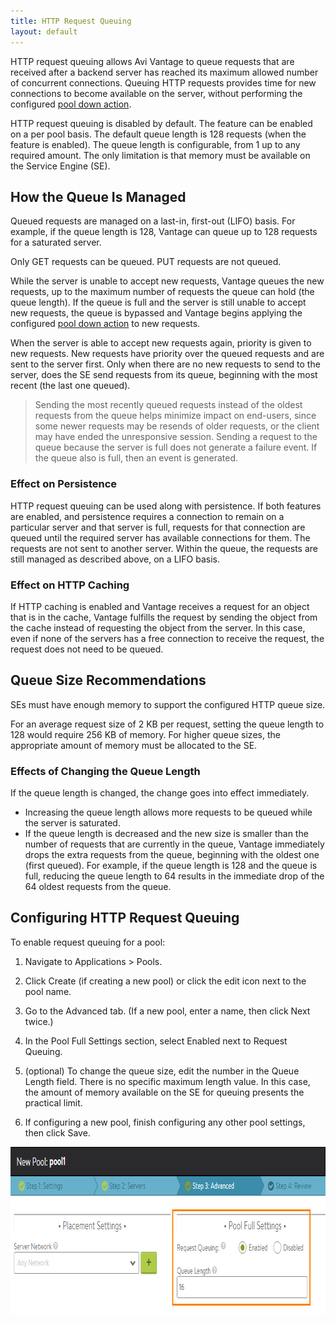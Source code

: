 ```yaml
---
title: HTTP Request Queuing
layout: default
---
```

HTTP request queuing allows Avi Vantage to queue requests that are received after a backend server has reached its maximum allowed number of concurrent connections. Queuing HTTP requests provides time for new connections to become available on the server, without performing the configured <a href="/docs/configuration-guide/applications/pools/#servers">pool down action</a>.

HTTP request queuing is disabled by default. The feature can be enabled on a per pool basis. The default queue length is 128 requests (when the feature is enabled). The queue length is configurable, from 1 up to any required amount. The only limitation is that memory must be available on the Service Engine (SE).

## How the Queue Is Managed

Queued requests are managed on a last-in, first-out (LIFO) basis. For example, if the queue length is 128, Vantage can queue up to 128 requests for a saturated server.

Only GET requests can be queued. PUT requests are not queued.

While the server is unable to accept new requests, Vantage queues the new requests, up to the maximum number of requests the queue can hold (the queue length). If the queue is full and the server is still unable to accept new requests, the queue is bypassed and Vantage begins applying the configured <a href="/docs/configuration-guide/applications/pools/#servers">pool down action</a> to new requests.

When the server is able to accept new requests again, priority is given to new requests. New requests have priority over the queued requests and are sent to the server first. Only when there are no new requests to send to the server, does the SE send requests from its queue, beginning with the most recent (the last one queued).
> Sending the most recently queued requests instead of the oldest requests from the queue helps minimize impact on end-users, since some newer requests may be resends of older requests, or the client may have ended the unresponsive session. 
> Sending a request to the queue because the server is full does not generate a failure event. If the queue also is full, then an event is generated.
 

### Effect on Persistence

HTTP request queuing can be used along with persistence. If both features are enabled, and persistence requires a connection to remain on a particular server and that server is full, requests for that connection are queued until the required server has available connections for them. The requests are not sent to another server. Within the queue, the requests are still managed as described above, on a LIFO basis.

### Effect on HTTP Caching

If HTTP caching is enabled and Vantage receives a request for an object that is in the cache, Vantage fulfills the request by sending the object from the cache instead of requesting the object from the server. In this case, even if none of the servers has a free connection to receive the request, the request does not need to be queued.

## Queue Size Recommendations

SEs must have enough memory to support the configured HTTP queue size.

For an average request size of 2 KB per request, setting the queue length to 128 would require 256 KB of memory. For higher queue sizes, the appropriate amount of memory must be allocated to the SE.

### Effects of Changing the Queue Length

If the queue length is changed, the change goes into effect immediately.

* Increasing the queue length allows more requests to be queued while the server is saturated. 
* If the queue length is decreased and the new size is smaller than the number of requests that are currently in the queue, Vantage immediately drops the extra requests from the queue, beginning with the oldest one (first queued). For example, if the queue length is 128 and the queue is full, reducing the queue length to 64 results in the immediate drop of the 64 oldest requests from the queue.  

## Configuring HTTP Request Queuing

To enable request queuing for a pool:
<ol> 
 <li> <p>Navigate to Applications &gt; Pools.</p> </li> 
 <li> <p>Click Create (if creating a new pool) or click the edit icon next to the pool name.</p> </li> 
 <li> <p>Go to the Advanced tab. (If a new pool, enter a name, then click Next twice.)</p> </li> 
 <li> <p>In the Pool Full Settings section, select Enabled next to Request Queuing.</p> </li> 
 <li> <p>(optional) To change the queue size, edit the number in the Queue Length field. There is no specific maximum length value. In this case, the amount of memory available on the SE for queuing presents the practical limit.</p> </li> 
 <li> <p>If configuring a new pool, finish configuring any other pool settings, then click Save.</p> </li> 
</ol> 

<a href="img/pool-rqst-queuing.png"><img src="img/pool-rqst-queuing.png" alt="pool-rqst-queuing" width="805" height="267" class="alignnone size-full wp-image-5660"></a>

